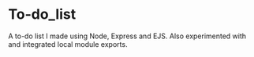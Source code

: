 # To-do_list
A to-do list I made using Node, Express and EJS. Also experimented with and integrated local module exports.
